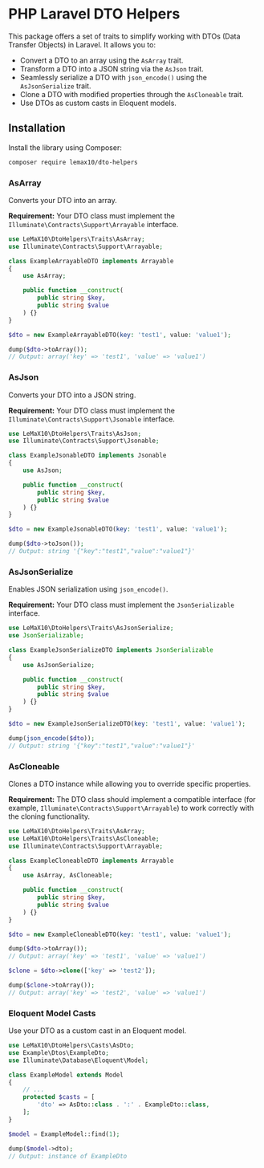 # PHP Laravel DTO Helpers

This package offers a set of traits to simplify working with DTOs (Data Transfer Objects) in Laravel. It allows you to:

- Convert a DTO to an array using the `AsArray` trait.
- Transform a DTO into a JSON string via the `AsJson` trait.
- Seamlessly serialize a DTO with `json_encode()` using the `AsJsonSerialize` trait.
- Clone a DTO with modified properties through the `AsCloneable` trait.
- Use DTOs as custom casts in Eloquent models.

## Installation

Install the library using Composer:

```bash
composer require lemax10/dto-helpers
```


### AsArray

Converts your DTO into an array.

**Requirement:** Your DTO class must implement the `Illuminate\Contracts\Support\Arrayable` interface.

```php
use LeMaX10\DtoHelpers\Traits\AsArray;
use Illuminate\Contracts\Support\Arrayable;

class ExampleArrayableDTO implements Arrayable
{
    use AsArray;

    public function __construct(
        public string $key,
        public string $value
    ) {}
}

$dto = new ExampleArrayableDTO(key: 'test1', value: 'value1');

dump($dto->toArray());
// Output: array('key' => 'test1', 'value' => 'value1')
```

### AsJson

Converts your DTO into a JSON string.

**Requirement:** Your DTO class must implement the `Illuminate\Contracts\Support\Jsonable` interface.

```php
use LeMaX10\DtoHelpers\Traits\AsJson;
use Illuminate\Contracts\Support\Jsonable;

class ExampleJsonableDTO implements Jsonable
{
    use AsJson;

    public function __construct(
        public string $key,
        public string $value
    ) {}
}

$dto = new ExampleJsonableDTO(key: 'test1', value: 'value1');

dump($dto->toJson());
// Output: string '{"key":"test1","value":"value1"}'
```

### AsJsonSerialize

Enables JSON serialization using `json_encode()`.

**Requirement:** Your DTO class must implement the `JsonSerializable` interface.

```php
use LeMaX10\DtoHelpers\Traits\AsJsonSerialize;
use JsonSerializable;

class ExampleJsonSerializeDTO implements JsonSerializable
{
    use AsJsonSerialize;

    public function __construct(
        public string $key,
        public string $value
    ) {}
}

$dto = new ExampleJsonSerializeDTO(key: 'test1', value: 'value1');

dump(json_encode($dto));
// Output: string '{"key":"test1","value":"value1"}'
```

### AsCloneable

Clones a DTO instance while allowing you to override specific properties.

**Requirement:** The DTO class should implement a compatible interface (for example, `Illuminate\Contracts\Support\Arrayable`) to work correctly with the cloning functionality.

```php
use LeMaX10\DtoHelpers\Traits\AsArray;
use LeMaX10\DtoHelpers\Traits\AsCloneable;
use Illuminate\Contracts\Support\Arrayable;

class ExampleCloneableDTO implements Arrayable
{
    use AsArray, AsCloneable;

    public function __construct(
        public string $key,
        public string $value
    ) {}
}

$dto = new ExampleCloneableDTO(key: 'test1', value: 'value1');

dump($dto->toArray());
// Output: array('key' => 'test1', 'value' => 'value1')

$clone = $dto->clone(['key' => 'test2']);

dump($clone->toArray());
// Output: array('key' => 'test2', 'value' => 'value1')
```

### Eloquent Model Casts

Use your DTO as a custom cast in an Eloquent model.

```php
use LeMaX10\DtoHelpers\Casts\AsDto;
use Example\Dtos\ExampleDto;
use Illuminate\Database\Eloquent\Model;

class ExampleModel extends Model
{
    // ...
    protected $casts = [
        'dto' => AsDto::class . ':' . ExampleDto::class,
    ];
}

$model = ExampleModel::find(1);

dump($model->dto);
// Output: instance of ExampleDto
```
